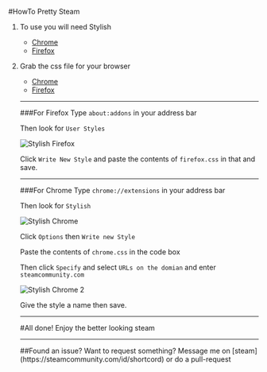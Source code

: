 #HowTo Pretty Steam 

1. To use you will need Stylish
	* [Chrome](https://chrome.google.com/webstore/detail/stylish/fjnbnpbmkenffdnngjfgmeleoegfcffe?hl=en)
	* [Firefox](https://addons.mozilla.org/en-us/firefox/addon/stylish/)

2. Grab the css file for your browser
	* [Chrome](https://raw.githubusercontent.com/teh-random-name/PrettySteam/master/chrome.css)
	* [Firefox](https://raw.githubusercontent.com/teh-random-name/PrettySteam/master/firefox.css)
	
	<hr>
	
	###For Firefox
	Type `about:addons` in your address bar
	
	Then look for `User Styles`
	
	![Stylish Firefox](https://puu.sh/jc9Aq/18cab05b38.png)
	
	Click `Write New Style` and paste the contents of `firefox.css` in that and save.
	
	<hr>
	
	###For Chrome
	Type `chrome://extensions` in your address bar
		
	Then look for `Stylish`
		
	![Stylish Chrome](https://puu.sh/jca0v/647df0b58d.png)
	
	Click `Options` then `Write new Style`
	
	Paste the contents of `chrome.css` in the code box
	
	Then click `Specify`
	and select `URLs on the domian`
	and enter `steamcommunity.com`
	
	![Stylish Chrome 2](https://puu.sh/jcaos/f996589c02.png)
	
	Give the style a name then save.
	
	<hr>
	#All done!
	Enjoy the better looking steam

	<hr>
	##Found an issue? Want to request something?
	Message me on [steam](https://steamcommunity.com/id/shortcord) or do a pull-request
	
